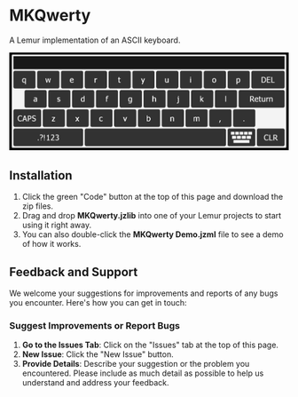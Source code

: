 # MKQwerty

A Lemur implementation of an ASCII keyboard.

![App Screenshot](images/screenshot.png)

## Installation

1. Click the green "Code" button at the top of this page and download the zip files.
2. Drag and drop **MKQwerty.jzlib** into one of your Lemur projects to start using it right away.
3. You can also double-click the **MKQwerty Demo.jzml** file to see a demo of how it works.

## Feedback and Support

We welcome your suggestions for improvements and reports of any bugs you encounter. Here's how you can get in touch:

### Suggest Improvements or Report Bugs

1. **Go to the Issues Tab**: Click on the "Issues" tab at the top of this page.
2. **New Issue**: Click the "New Issue" button.
3. **Provide Details**: Describe your suggestion or the problem you encountered. Please include as much detail as possible to help us understand and address your feedback.
